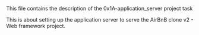 This file contains the description of the 0x1A-application_server project task

This is about setting up the application server to serve the AirBnB clone v2 - Web framework project.

